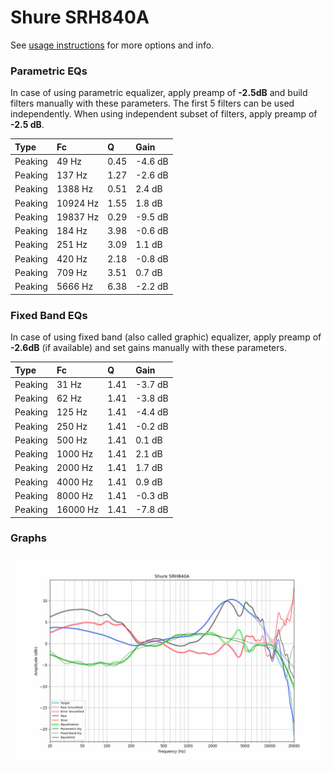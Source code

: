 # Shure SRH840A
See [usage instructions](https://github.com/jaakkopasanen/AutoEq#usage) for more options and info.

### Parametric EQs
In case of using parametric equalizer, apply preamp of **-2.5dB** and build filters manually
with these parameters. The first 5 filters can be used independently.
When using independent subset of filters, apply preamp of **-2.5 dB**.

| Type    | Fc       |    Q | Gain    |
|:--------|:---------|:-----|:--------|
| Peaking | 49 Hz    | 0.45 | -4.6 dB |
| Peaking | 137 Hz   | 1.27 | -2.6 dB |
| Peaking | 1388 Hz  | 0.51 | 2.4 dB  |
| Peaking | 10924 Hz | 1.55 | 1.8 dB  |
| Peaking | 19837 Hz | 0.29 | -9.5 dB |
| Peaking | 184 Hz   | 3.98 | -0.6 dB |
| Peaking | 251 Hz   | 3.09 | 1.1 dB  |
| Peaking | 420 Hz   | 2.18 | -0.8 dB |
| Peaking | 709 Hz   | 3.51 | 0.7 dB  |
| Peaking | 5666 Hz  | 6.38 | -2.2 dB |

### Fixed Band EQs
In case of using fixed band (also called graphic) equalizer, apply preamp of **-2.6dB**
(if available) and set gains manually with these parameters.

| Type    | Fc       |    Q | Gain    |
|:--------|:---------|:-----|:--------|
| Peaking | 31 Hz    | 1.41 | -3.7 dB |
| Peaking | 62 Hz    | 1.41 | -3.8 dB |
| Peaking | 125 Hz   | 1.41 | -4.4 dB |
| Peaking | 250 Hz   | 1.41 | -0.2 dB |
| Peaking | 500 Hz   | 1.41 | 0.1 dB  |
| Peaking | 1000 Hz  | 1.41 | 2.1 dB  |
| Peaking | 2000 Hz  | 1.41 | 1.7 dB  |
| Peaking | 4000 Hz  | 1.41 | 0.9 dB  |
| Peaking | 8000 Hz  | 1.41 | -0.3 dB |
| Peaking | 16000 Hz | 1.41 | -7.8 dB |

### Graphs
![](./Shure%20SRH840A.png)